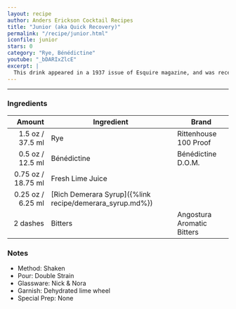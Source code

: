 ```yaml
---
layout: recipe
author: Anders Erickson Cocktail Recipes
title: "Junior (aka Quick Recovery)"
permalink: "/recipe/junior.html"
iconfile: junior
stars: 0
category: "Rye, Bénédictine"
youtube: "_bDARIxZlcE"
excerpt: |
  This drink appeared in a 1937 issue of Esquire magazine, and was recently rediscovered by David Wondrich. Jim Meehan includes it in his wonderful cocktail tome, The PDT Cocktail Book.
---
```


---

### Ingredients

|   Amount | Ingredient                                               | Brand                      |
| -------: | -------------------------------------------------------- | -------------------------- |
|   1.5 oz / 37.5 ml | Rye                                                      | Rittenhouse 100 Proof      |
|   0.5 oz / 12.5 ml | Bénédictine                                              | Bénédictine D.O.M.         |
|  0.75 oz / 18.75 ml | Fresh Lime Juice                                         |
|  0.25 oz / 6.25 ml | [Rich Demerara Syrup]({%link recipe/demerara_syrup.md%}) |
| 2 dashes | Bitters                                                  | Angostura Aromatic Bitters |

### Notes

- Method: Shaken
- Pour: Double Strain
- Glassware: Nick & Nora
- Garnish: Dehydrated lime wheel
- Special Prep: None
